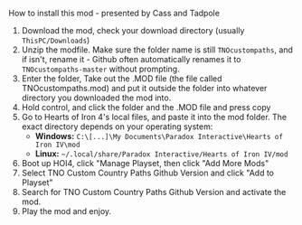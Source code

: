 How to install this mod - presented by Cass and Tadpole

1) Download the mod, check your download directory (usually `ThisPC/Downloads`)
2) Unzip the modfile. Make sure the folder name is still `TNOcustompaths`, and if isn't, rename it - Github often automatically renames it to `TNOcustompaths-master` without prompting.
3) Enter the folder, Take out the .MOD file (the file called TNOcustompaths.mod) and put it outside the folder into whatever directory you downloaded the mod into.
4) Hold control, and click the folder and the .MOD file and press copy
5) Go to Hearts of Iron 4's local files, and paste it into the mod folder. The exact directory depends on your operating system:
   - **Windows:** `C:\[...]\My Documents\Paradox Interactive\Hearts of Iron IV\mod`
   - **Linux:** `~/.local/share/Paradox Interactive/Hearts of Iron IV/mod`
6) Boot up HOI4, click "Manage Playset, then click "Add More Mods"
7) Select TNO Custom Country Paths Github Version and click "Add to Playset"
8) Search for TNO Custom Country Paths Github Version and activate the mod.
9) Play the mod and enjoy.
